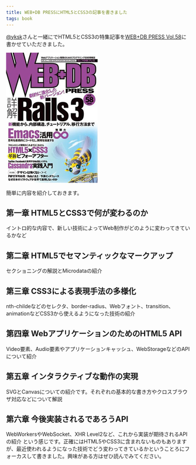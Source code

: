 ```yaml
---
title: WEB+DB PRESSにHTML5とCSS3の記事を書きました
tags: book
---
```


[@yksk](http://twitter.com/yksk)さんと一緒にでHTML5とCSS3の特集記事を[WEB+DB PRESS Vol.58](http://www.amazon.co.jp/exec/obidos/ASIN/4774143243/ref=nosim/webtech00-22)に書かせていただきました。

[![WEB+DB PRESS Vol.58](/img/posts/2010-08-23-23081631/webdb58.jpg)](http://www.amazon.co.jp/exec/obidos/ASIN/4774143243/ref=nosim/webtech00-22)

簡単に内容を紹介しておきます。

第一章 HTML5とCSS3で何が変わるのか
--------------------------------

イントロ的な内容で、新しい技術によってWeb制作がどのように変わってきているかなど

第二章 HTML5でセマンティックなマークアップ
--------------------------------

セクショニングの解説とMicrodataの紹介

第三章 CSS3による表現手法の多様化
--------------------------------

nth-childeなどのセレクタ、border-radius、Webフォント、transition、animationなどCSS3から使えるようになった技術の紹介

第四章 WebアプリケーションのためのHTML5 API
--------------------------------

Video要素、Audio要素やアプリケーションキャッシュ、WebStorageなどのAPIについて紹介

第五章 インタラクティブな動作の実現
--------------------------------

SVGとCanvasについての紹介です。それぞれの基本的な書き方やクロスブラウザ対応などについて解説

第六章 今後実装されるであろうAPI
--------------------------------

WebWorkersやWebSocket、XHR Level2など、これから実装が期待されるAPIの紹介
という感じです。正確にはHTML5やCSS3に含まれないものもありますが、最近使われるようになった技術でどう変わってきているかということろにフォーカスして書きました。興味がある方はぜひ読んでみてください。
